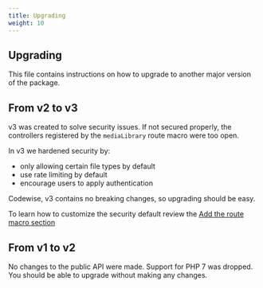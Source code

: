 ```yaml
---
title: Upgrading
weight: 10
---
```


## Upgrading

This file contains instructions on how to upgrade to another major version of the package.

## From v2 to v3

v3 was created to solve security issues. If not secured properly, the controllers registered by the `mediaLibrary` route macro were too open.

In v3 we hardened security by:

- only allowing certain file types by default
- use rate limiting by default
- encourage users to apply authentication

Codewise, v3 contains no breaking changes, so upgrading should be easy. 

To learn how to customize the security default review the [Add the route macro section](/docs/laravel-medialibrary/v10/handling-uploads-with-media-library-pro#add-the-route-macro)

## From v1 to v2

No changes to the public API were made. Support for PHP 7 was dropped.
You should be able to upgrade without making any changes.
